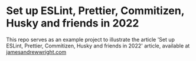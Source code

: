 # Set up ESLint, Prettier, Commitizen, Husky and friends in 2022

This repo serves as an example project to illustrate the article 'Set up ESLint, Prettier, Commitizen, Husky and friends in 2022' article, available at [jamesandrewwright.com](https://jamesandrewwright.com/articles/commitizen-eslint-prettier-husky)
